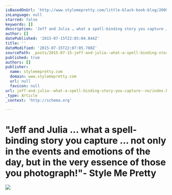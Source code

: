 ```yaml
---
isBasedOnUrl: 'http://www.stylemepretty.com/little-black-book-blog/2009/01/28/wedding-style-classic-tradition-elegance-and-love/'
inLanguage: null
starred: false
keywords: []
description: 'Jeff and Julia … what a spell-binding story you capture … not only in the events and emotions of the day, but in the very essence of those you photograph!'
author: []
datePublished: '2015-07-15T22:05:04.844Z'
title: ''
dateModified: '2015-07-15T22:07:05.780Z'
sourcePath: _posts/2015-07-15-jeff-and-julia--what-a-spell-binding-story-you-capture--no.md
published: true
authors: []
publisher:
  name: stylemepretty.com
  domain: www.stylemepretty.com
  url: null
  favicon: null
url: jeff-and-julia--what-a-spell-binding-story-you-capture--no/index.html
_type: Article
_context: 'http://schema.org'

---
```

# "Jeff and Julia ... what a spell-binding story you capture ... not only in the events and emotions of the day, but in the very essence of those you photograph!"- Style Me Pretty
![](https://the-grid-user-content.s3-us-west-2.amazonaws.com/38345043-22ab-457a-bbcc-511ac41d110c.jpg)